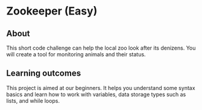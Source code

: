 # Zookeeper (Easy)

## About
This short code challenge can help the local zoo look after its denizens. You will create a tool for monitoring animals and their status.

## Learning outcomes
This project is aimed at our beginners. It helps you understand some syntax basics and learn how to work with variables, data storage types such as lists, and while loops.